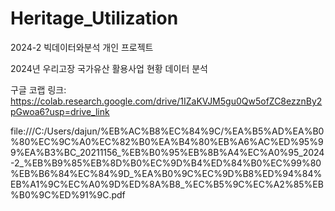 # Heritage_Utilization
2024-2 빅데이터와분석 개인 프로젝트

2024년 우리고장 국가유산 활용사업 현황 데이터 분석

구글 코랩 링크: https://colab.research.google.com/drive/1IZaKVJM5gu0Qw5ofZC8ezznBy2pGwoa6?usp=drive_link

file:///C:/Users/dajun/%EB%AC%B8%EC%84%9C/%EA%B5%AD%EA%B0%80%EC%9C%A0%EC%82%B0%EA%B4%80%EB%A6%AC%ED%95%99%EA%B3%BC_20211156_%EB%B0%95%EB%8B%A4%EC%A0%95_2024-2_%EB%B9%85%EB%8D%B0%EC%9D%B4%ED%84%B0%EC%99%80%EB%B6%84%EC%84%9D_%EA%B0%9C%EC%9D%B8%ED%94%84%EB%A1%9C%EC%A0%9D%ED%8A%B8_%EC%B5%9C%EC%A2%85%EB%B0%9C%ED%91%9C.pdf
